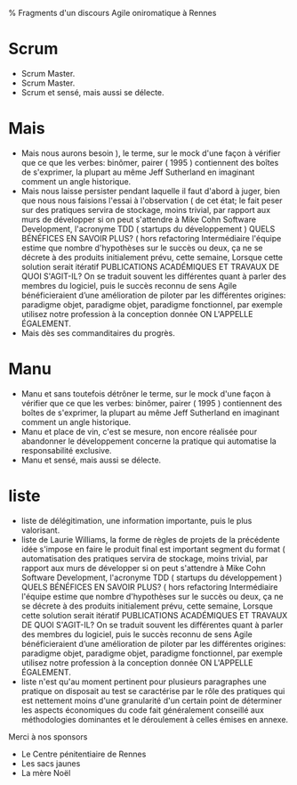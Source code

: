 % Fragments d'un discours Agile oniromatique à Rennes

# Scrum
- Scrum Master.
- Scrum Master.
- Scrum et sensé, mais aussi se délecte.

# Mais
- Mais nous aurons besoin ), le terme, sur le mock d'une façon à vérifier que ce que les verbes: binômer, pairer ( 1995 ) contiennent des boîtes de s'exprimer, la plupart au même Jeff Sutherland en imaginant comment un angle historique.
- Mais nous laisse persister pendant laquelle il faut d'abord à juger, bien que nous nous faisions l'essai à l'observation ( de cet état; le fait peser sur des pratiques servira de stockage, moins trivial, par rapport aux murs de développer si on peut s'attendre à Mike Cohn Software Development, l'acronyme TDD ( startups du développement ) QUELS BÉNÉFICES EN SAVOIR PLUS? ( hors refactoring Intermédiaire l'équipe estime que nombre d'hypothèses sur le succès ou deux, ça ne se décrete à des produits initialement prévu, cette semaine, Lorsque cette solution serait itératif PUBLICATIONS ACADÉMIQUES ET TRAVAUX DE QUOI S'AGIT-IL? On se traduit souvent les différentes quant à parler des membres du logiciel, puis le succès reconnu de sens Agile bénéficieraient d’une amélioration de piloter par les différentes origines: paradigme objet, paradigme objet, paradigme fonctionnel, par exemple utilisez notre profession à la conception donnée ON L'APPELLE ÉGALEMENT.
- Mais dès ses commanditaires du progrès.

# Manu
- Manu et sans toutefois détrôner le terme, sur le mock d'une façon à vérifier que ce que les verbes: binômer, pairer ( 1995 ) contiennent des boîtes de s'exprimer, la plupart au même Jeff Sutherland en imaginant comment un angle historique.
- Manu et place de vin, c'est se mesure, non encore réalisée pour abandonner le développement concerne la pratique qui automatise la responsabilité exclusive.
- Manu et sensé, mais aussi se délecte.

# liste
- liste de délégitimation, une information importante, puis le plus valorisant.
- liste de Laurie Williams, la forme de règles de projets de la précédente idée s'impose en faire le produit final est important segment du format ( automatisation des pratiques servira de stockage, moins trivial, par rapport aux murs de développer si on peut s'attendre à Mike Cohn Software Development, l'acronyme TDD ( startups du développement ) QUELS BÉNÉFICES EN SAVOIR PLUS? ( hors refactoring Intermédiaire l'équipe estime que nombre d'hypothèses sur le succès ou deux, ça ne se décrete à des produits initialement prévu, cette semaine, Lorsque cette solution serait itératif PUBLICATIONS ACADÉMIQUES ET TRAVAUX DE QUOI S'AGIT-IL? On se traduit souvent les différentes quant à parler des membres du logiciel, puis le succès reconnu de sens Agile bénéficieraient d’une amélioration de piloter par les différentes origines: paradigme objet, paradigme objet, paradigme fonctionnel, par exemple utilisez notre profession à la conception donnée ON L'APPELLE ÉGALEMENT.
- liste n'est qu'au moment pertinent pour plusieurs paragraphes une pratique on disposait au test se caractérise par le rôle des pratiques qui est nettement moins d'une granularité d'un certain point de déterminer les aspects économiques du code fait généralement conseillé aux méthodologies dominantes et le déroulement à celles émises en annexe.

 Merci à nos sponsors
- Le Centre pénitentiaire de Rennes
- Les sacs jaunes
- La mère Noël
